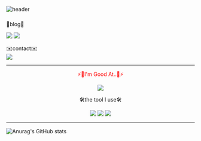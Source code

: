 ![header](https://capsule-render.vercel.app/api?type=waving&color=auto&height=250&section=header&text=Hello,Friend!%&fontSize=80)

### 
<span>📝blog📝</span>
<div>
  <a href="https://ben8169.tistory.com/" target="_blank"><img src="https://img.shields.io/badge/Tistory-000000?style=flat&logo=Tistory&logoColor=white"/></a>
  <a href="https://www.notion.so/e3f3fc9d54064749934196113d4afaaa" target="_blank"><img src="https://img.shields.io/badge/Notion-FE5196?style=flat-square&logo=Notion&logoColor=white"/></a>
</div>

<span>✉️contact✉️</span>   
<a target="_blank"><img src="https://img.shields.io/badge/ben8169@outlook.kr-0094F5?style=flat-square&logo=microsoftoutlook&logoColor=white"/></a>

  

<hr>
</div>
<div align="center">
  <p style="color:red">⚡️🌟I'm Good At..🌟⚡️</p>  
  <img src="https://img.shields.io/badge/python-3776AB?style=flat-square&logo=Python&logoColor=white"/>
</div>



<div align="center">
  <p>🛠️the tool I use🛠️</p>
  <img src="https://img.shields.io/badge/git-F05032?style=flat-square&logo=git&logoColor=white">
  <img src="https://img.shields.io/badge/linux-FCC624?style=flat-square&logo=Linux&logoColor=black">
  <img src="https://img.shields.io/badge/github-181717?style=flat-square&logo=github&logoColor=white">
</div>

<hr>

<span>![Anurag's GitHub stats](https://github-readme-stats.vercel.app/api?username=ben8169&show_icons=true&theme=radical)</span>
<!-- <span> [![Top Langs](https://github-readme-stats.vercel.app/api/top-langs/?username=ben8169&layout=compact)](https://github.com/ben8169/github-readme-stats)</span> -->



